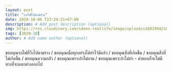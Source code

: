 ```yaml
---
layout: post
title: "รถไฟไปตามราง"
date: 2020-10-06 T23:24:21+07:00
description: # Add post description (optional)
img: https://res.cloudinary.com/sdees-reallife/image/upload/v1601994218/IMG_20201006_180751.jpg # Add image post (optional)
tags: [2020-10]
author: # Add name author (optional)
---
```

ขอบคุณรถไฟที่วิ่งไปตามราง / ขอบคุณเมื่อทุกอย่างได้ทำไว้ดีแล้ว / ขอบคุณสิ่งที่เกิดขึ้น / ขอบคุณสิ่งที่ไม่เกิดขึ้น / ขอบคุณความกลัว / ขอบคุณเพราะถ้าไม่ถาม / ขอบคุณเพราะถ้าไม่ทำ - คำตอบก็จะไม่มีทางที่จะแตกต่างออกไป

<i class="fa fa-child" style="color:plum"></i>

